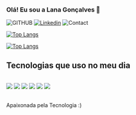 
### Olá! Eu sou a Lana Gonçalves 👋

![GITHUB](https://img.shields.io/badge/GitHub-100000?style=for-the-badge&logo=github&logoColor=white)
[![Linkedin](https://img.shields.io/badge/LinkedIn-0077B5?style=for-the-badge&logo=linkedin&logoColor=white)](https://www.linkedin.com/in/lana-santos-55a125232)
![Contact](https://img.shields.io/badge/Gmail-D14836?style=for-the-badge&logo=gmail&logoColor=white)

[![Top Langs](https://github-readme-stats.vercel.app/api/top-langs/?username=lanaclaudias&layout=compact&langs_count=10&exclude_repo=github-readme-stats,lanaclaudias.github.io&hide=html,css,scss,sass,less,ruby,php)](https://github.com/lanaclaudias/github-readme-stats)


[![Top Langs](https://github-readme-stats.vercel.app/api/top-langs/?username=lanaclaudias&layout=compact&langs_count=10&exclude_repo=github-readme-stats,lanaclaudias.github.io&include_all_commits=true&hide=html,css,scss,sass,less,ruby,php&show_icons=true&theme=radical&title_color=FFFFFF&text_color=FFFFFF&icon_color=FFFFFF&bg_color=000000&exclude_repo=github-readme-stats,lanaclaudias.github.io&hide_border=true&hide_title=true&card_width=300)](https://github.com/lanaclaudias/github-readme-stats)




## Tecnologias que uso no meu dia

<div style="display: incline_block"><br/>
<img style="align-itens: center" all= "html5" src= "https://img.shields.io/badge/HTML5-E34F26?style=for-the-badge&logo=html5&logoColor=white"/>
<img style="align-itens: center" all= "css" src= "https://img.shields.io/badge/CSS-239120?&style=for-the-badge&logo=css3&logoColor=white"/>
<img style="align-itens: center" all= "js" src= "https://img.shields.io/badge/JavaScript-323330?style=for-the-badge&logo=javascript&logoColor=F7DF1E"/>
<img style="align-itens: center" all= "nodejs" src= "https://img.shields.io/badge/Node.js-43853D?style=for-the-badge&logo=node.js&logoColor=white"/>
<img style="align-itens: center" all= "mysql" src= "https://img.shields.io/badge/MySQL-00000F?style=for-the-badge&logo=mysql&logoColor=white"/>
<img style="align-itens: center" all= "java" src= "https://img.shields.io/badge/Java-ED8B00?style=for-the-badge&logo=openjdk&logoColor=white"/>
</div></br>

Apaixonada pela Tecnologia :)
